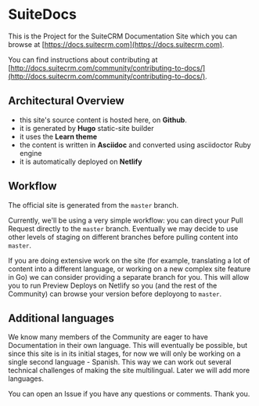 # SuiteDocs

This is the Project for the SuiteCRM Documentation Site which you can browse at [https://docs.suitecrm.com](https://docs.suitecrm.com).

You can find instructions about contributing at [http://docs.suitecrm.com/community/contributing-to-docs/](http://docs.suitecrm.com/community/contributing-to-docs/).

## Architectural Overview

- this site's source content is hosted here, on **Github**.
- it is generated by **Hugo** static-site builder
- it uses the **Learn theme**
- the content is written in **Asciidoc** and converted using asciidoctor Ruby engine
- it is automatically deployed on **Netlify**

## Workflow

The official site is generated from the `master` branch.

Currently, we'll be using a very simple workflow: you can direct your Pull Request directly to the `master` branch. Eventually we may decide to use other levels of staging on different branches before pulling content into `master`.

If you are doing extensive work on the site (for example, translating a lot of content into a different language, or working on a new complex site feature in Go) we can consider providing a separate branch for you. This will allow you to run Preview Deploys on Netlify so you (and the rest of the Community) can browse your version before deployong to `master`.

## Additional languages

We know many members of the Community are eager to have Documentation in their own language. This will eventually be possible, but since this site is in its initial stages, for now we will only be working on a single second language - Spanish. This way we can work out several technical challenges of making the site multilingual. Later we will add more languages. 

You can open an Issue if you have any questions or comments. Thank you.
